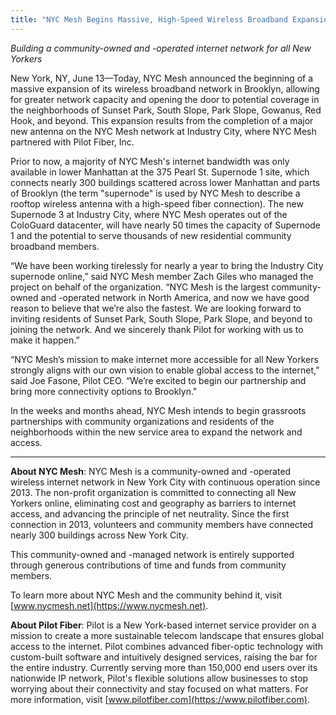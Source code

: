 ```yaml
---
title: "NYC Mesh Begins Massive, High-Speed Wireless Broadband Expansion in Brooklyn"
---
```


*Building a community-owned and -operated internet network for all New Yorkers*

New York, NY, June 13—Today, NYC Mesh announced the beginning of a massive expansion of its wireless broadband network in Brooklyn, allowing for greater network capacity and opening the door to potential coverage in the neighborhoods of Sunset Park, South Slope, Park Slope, Gowanus, Red Hook, and beyond. This expansion results from the completion of a major new antenna on the NYC Mesh network at Industry City, where NYC Mesh partnered with Pilot Fiber, Inc.

Prior to now, a majority of NYC Mesh's internet bandwidth was only available in lower Manhattan at the 375 Pearl St. Supernode 1 site, which connects nearly 300 buildings scattered across lower Manhattan and parts of Brooklyn (the term "supernode" is used by NYC Mesh to describe a rooftop wireless antenna with a high-speed fiber connection). The new Supernode 3 at Industry City, where NYC Mesh operates out of the ColoGuard datacenter, will have nearly 50 times the capacity of Supernode 1 and the potential to serve thousands of new residential community broadband members.

“We have been working tirelessly for nearly a year to bring the Industry City supernode online,” said NYC Mesh member Zach Giles who managed the project on behalf of the organization. “NYC Mesh is the largest community-owned and -operated network in North America, and now we have good reason to believe that we’re also the fastest. We are looking forward to inviting residents of Sunset Park, South Slope, Park Slope, and beyond to joining the network. And we sincerely thank Pilot for working with us to make it happen.”

“NYC Mesh’s mission to make internet more accessible for all New Yorkers strongly aligns with our own vision to enable global access to the internet,” said Joe Fasone, Pilot CEO. “We’re excited to begin our partnership and bring more connectivity options to Brooklyn."

In the weeks and months ahead, NYC Mesh intends to begin grassroots partnerships with community organizations and residents of the neighborhoods within the new service area to expand the network and access.

_______________________________

**About NYC Mesh**: NYC Mesh is a community-owned and -operated wireless internet network in New York City with continuous operation since 2013. The non-profit organization is committed to connecting all New Yorkers online, eliminating cost and geography as barriers to internet access, and advancing the principle of net neutrality. Since the first connection in 2013, volunteers and community members have connected nearly 300 buildings across New York City.

This community-owned and -managed network is entirely supported through generous contributions of time and funds from community members. 

To learn more about NYC Mesh and the community behind it, visit [www.nycmesh.net](https://www.nycmesh.net).

**About Pilot Fiber**: Pilot is a New York-based internet service provider on a mission to create a more sustainable telecom landscape that ensures global access to the internet. Pilot combines advanced fiber-optic technology with custom-built software and intuitively designed services, raising the bar for the entire industry. Currently serving more than 150,000 end users over its nationwide IP network, Pilot's flexible solutions allow businesses to stop worrying about their connectivity and stay focused on what matters. For more information, visit [www.pilotfiber.com](https://www.pilotfiber.com).

###
